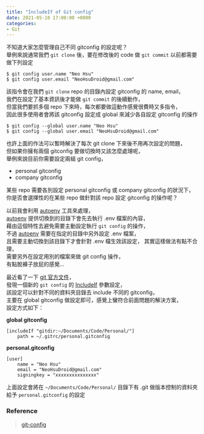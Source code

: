 ```yaml
---
title: "IncludeIf of Git config"
date: 2021-05-10 17:00:00 +0800
categories:
- Git
---
```


不知道大家怎麼管理自己不同 gitconfig 的設定呢？  
舉例來說通常我們 `git clone` 後，要在修改後的 code 做 `git commit` 以前都需要做下列設定

```
$ git config user.name "Neo Hsu"
$ git config user.email "NeoHsuDroid@gmail.com"
```

該指令會在我們 `git clone` repo 的目錄內設定 gitconfig 的 name, email，  
我們在設定了基本資訊後才能做 `git commit` 的後續動作，  
但當我們要抓多個 repo 下來時，每次都要做這動作感覺很費時又多指令，    
因此很多使用者會將該 gitconfig 設定成 global 來減少各自設定 gitconfig 的操作

```
$ git config --global user.name "Neo Hsu"
$ git config --global user.email "NeoHsuDroid@gmail.com"
```

也許上面的作法可以暫時解決了每次 git clone 下來後不用再次設定的問題，  
但如果你擁有兩個 gitconfig 要做切換時又該怎麼處理呢，  
舉例來說目前你需要設定兩組 git config，   
- personal gitconfig  
- company gitconfig  

某些 repo 需要各別設定 personal gitconfig 或 company gitconfig 的狀況下，  
你是否會選擇性的在某些 repo 做針對該 repo 設定 gitconfig 的操作呢？

以前我會利用 [autoenv](https://github.com/inishchith/autoenv) 工具來處理，  
[autoenv](https://github.com/inishchith/autoenv) 提供切換到的目錄下會先去執行 .env 檔案的內容，  
藉由這個特性去避免需要主動設定執行 `git config` 的操作，    
不過 [autoenv](https://github.com/inishchith/autoenv) 需要在指定的目錄中另外設定 .env 檔案，  
且需要主動切換到該目錄下才會針對 .env 檔生效該設定，
其實這樣做法有點不合理，  
需要另外在設定用別的檔案來做 git config 操作，  
有點脫褲子放屁的感覺...

最近看了一下 [git 官方文件](https://git-scm.com/docs)，  
發現一個新的 `git config` 的 [IncludeIf](https://git-scm.com/docs/git-config#_conditional_includes) 參數設定，  
該設定可以針對不同的資料夾目錄去 include 不同的 gitconfig，  
主要在 global gitconfig 做設定即可，感覺上蠻符合前面問題的解決方案，  
設定方式如下：  

**global gitconfig**
```
[includeIf "gitdir:~/Documents/Code/Personal/"]
    path = ~/.gitrc/personal.gitconfig
```

**personal.gitconfig**
```
[user]
    name = "Neo Hsu"
    email = "NeoHsuDroid@gmail.com"
    signingkey = "xxxxxxxxxxxxxxx"
```

上面設定會將在 `~/Documents/Code/Personal/` 目錄下有 .git 做版本控制的資料夾給予 `personal.gitconfig` 的設定


### Reference
> [git-config](https://git-scm.com/docs/git-config#_conditional_includes)

